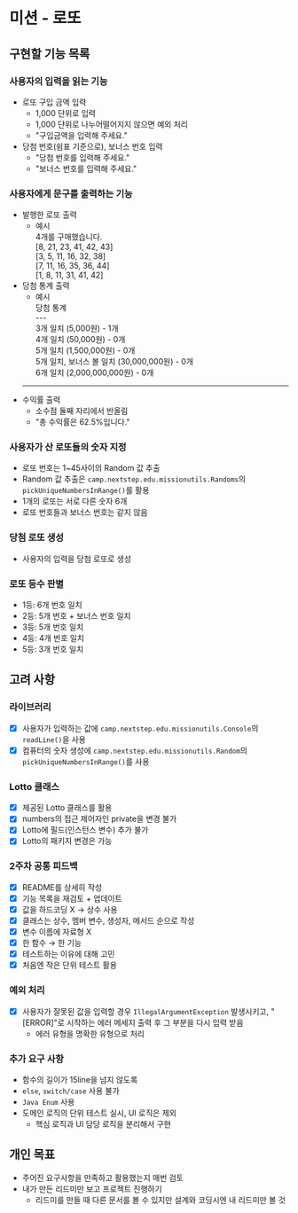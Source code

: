 # 미션 - 로또
## 구현할 기능 목록
### 사용자의 입력을 읽는 기능
- 로또 구입 금액 입력
  - 1,000 단위로 입력
  - 1,000 댠위로 나누어떨어지지 않으면 예외 처리
  - "구입금액을 입력해 주세요."
- 당첨 번호(쉼표 기준으로), 보너스 번호 입력
  - "당첨 번호를 입력해 주세요."
  - "보너스 번호를 입력해 주세요."

### 사용자에게 문구를 출력하는 기능
- 발행한 로또 출력
  - 예시 <br/>4개를 구매했습니다. <br/>[8, 21, 23, 41, 42, 43]<br/>[3, 5, 11, 16, 32, 38] <br/>[7, 11, 16, 35, 36, 44] <br/>[1, 8, 11, 31, 41, 42]
- 당첨 통계 출력
  - 예시 <br/>당첨 통계 <br/> --- <br/>3개 일치 (5,000원) - 1개 <br/>4개 일치 (50,000원) - 0개<br/>5개 일치 (1,500,000원) - 0개<br/>5개 일치, 보너스 볼 일치 (30,000,000원) - 0개<br/>6개 일치 (2,000,000,000원) - 0개
  - ---
- 수익률 출력
  - 소수점 둘째 자리에서 반올림 
  - "총 수익률은 62.5%입니다."

### 사용자가 산 로또들의 숫자 지정
- 로또 번호는 1~45사이의 Random 값 추출
- Random 값 추출은 `camp.nextstep.edu.missionutils.Randoms`의 `pickUniqueNumbersInRange()`를 활용
- 1개의 로또는 서로 다른 숫자 6개
- 로또 번호들과 보너스 번호는 같지 않음

### 당첨 로또 생성
- 사용자의 입력을 당첨 로또로 생성

### 로또 등수 판별
- 1등: 6개 번호 일치
- 2등: 5개 번호 + 보너스 번호 일치
- 3등: 5개 번호 일치
- 4등: 4개 번호 일치
- 5등: 3개 번호 일치

## 고려 사항

### 라이브러리
- [x] 사용자가 입력하는 값에 `camp.nextstep.edu.missionutils.Console`의 `readLine()`을 사용
- [x] 컴퓨터의 숫자 생성에 `camp.nextstep.edu.missionutils.Random`의 `pickUniqueNumbersInRange()`를 사용

### Lotto 클래스
- [x] 제공된 Lotto 클래스를 활용
- [x] numbers의 접근 제어자인 private을 변경 불가
- [x] Lotto에 필드(인스턴스 변수) 추가 불가
- [x] Lotto의 패키지 변경은 가능

### 2주차 공통 피드백
- [x] README를 상세히 작성
- [x] 기능 목록을 재검토 + 업데이트
- [x] 값을 하드코딩 X &rarr; 상수 사용
- [x] 클래스는 상수, 멤버 변수, 생성자, 메서드 순으로 작성
- [x] 변수 이름에 자료형 X
- [x] 한 함수 &rarr; 한 기능
- [x] 테스트하는 이유에 대해 고민
- [x] 처음엔 작은 단위 테스트 활용

### 예외 처리
- [x] 사용자가 잘못된 값을 입력할 경우 `IllegalArgumentException` 발생시키고, "[ERROR]"로 시작하는 에러 메세지 출력 후 그 부분을 다시 입력 받음
  - 에러 유형을 명확한 유형으로 처리

### 추가 요구 사항
- 함수의 길이가 15line을 넘지 않도록 
- `else`, `switch/case` 사용 불가
- `Java Enum` 사용
- 도메인 로직의 단위 테스트 실시, UI 로직은 제외
  - 핵심 로직과 UI 담당 로직을 분리해서 구현

## 개인 목표
- 주어진 요구사항을 만족하고 활용했는지 매번 검토
- 내가 만든 리드미만 보고 프로젝트 진행하기
  - 리드미를 만들 때 다른 문서를 볼 수 있지만 설계와 코딩시엔 내 리드미만 볼 것